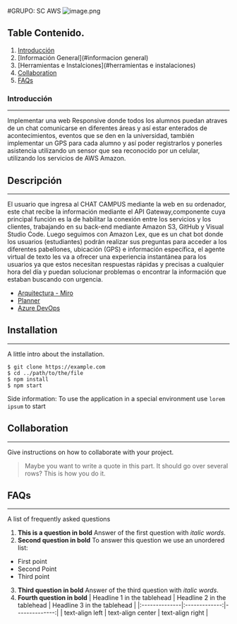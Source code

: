 #GRUPO: SC AWS 
![image.png](https://i.ibb.co/CKvw9TW/logo-aws.png)
## Table Contenido.
1. [Introducción](#introduccion)
2. [Información General](#informacion general)
3. [Herramientas e Instalciones](#herramientas e instalaciones)
4. [Collaboration](#collaboration)
5. [FAQs](#faqs)
### Introducción
***
Implementar una web Responsive donde todos los alumnos puedan atraves de un chat 
comunicarse en diferentes áreas y así estar enterados de acontecimientos, eventos 
que se den en la universidad, también implementar un GPS para cada alumno y así 
poder registrarlos y ponerles asistencia utilizando un sensor que sea reconocido 
por un celular, utilizando los servicios de AWS Amazon. 


## Descripción
***
El usuario que ingresa al CHAT CAMPUS mediante la web en su ordenador, este chat recibe
la información mediante el API Gateway,componente cuya principal función es la de habilitar
la conexión entre los servicios y los clientes, trabajando en su back-end mediante Amazon S3,
GitHub y Visual Studio Code.
Luego seguimos con Amazon Lex, que es un chat bot donde los usuarios (estudiantes) podrán 
realizar sus preguntas para acceder a los diferentes pabellones, ubicación (GPS) e información 
específica, el agente virtual de texto les va a ofrecer una experiencia instantánea para 
los usuarios ya que estos necesitan respuestas rápidas y precisas a cualquier hora del día y
puedan solucionar problemas o encontrar la información que estaban buscando con urgencia.

* [Arquitectura - Miro](https://miro.com/app/board/o9J_l09mz1w=/)
* [Planner](https://tasks.office.com/usmp.pe/es-PE/Home/Planner/)
* [Azure DevOps](https://dev.azure.com/)
## Installation
***
A little intro about the installation. 
```
$ git clone https://example.com
$ cd ../path/to/the/file
$ npm install
$ npm start
```
Side information: To use the application in a special environment use ```lorem ipsum``` to start
## Collaboration
***
Give instructions on how to collaborate with your project.
> Maybe you want to write a quote in this part. 
> It should go over several rows?
> This is how you do it.
## FAQs
***
A list of frequently asked questions
1. **This is a question in bold**
Answer of the first question with _italic words_. 
2. __Second question in bold__ 
To answer this question we use an unordered list:
* First point
* Second Point
* Third point
3. **Third question in bold**
Answer of the third question with *italic words*.
4. **Fourth question in bold**
| Headline 1 in the tablehead | Headline 2 in the tablehead | Headline 3 in the tablehead |
|:--------------|:-------------:|--------------:|
| text-align left | text-align center | text-align right |